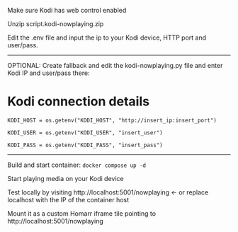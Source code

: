 Make sure Kodi has web control enabled

Unzip script.kodi-nowplaying.zip 

Edit the .env file and input the ip to your Kodi device, HTTP port and user/pass.

_________________________
OPTIONAL: Create fallback and edit the kodi-nowplaying.py file and enter Kodi IP and user/pass there:
# Kodi connection details
```
KODI_HOST = os.getenv("KODI_HOST", "http://insert_ip:insert_port")

KODI_USER = os.getenv("KODI_USER", "insert_user")

KODI_PASS = os.getenv("KODI_PASS", "insert_pass")
```
_________________________

Build and start container:
```docker compose up -d```

Start playing media on your Kodi device

Test locally by visiting http://localhost:5001/nowplaying <- or replace localhost with the IP of the container host

Mount it as a custom Homarr iframe tile pointing to http://localhost:5001/nowplaying 











